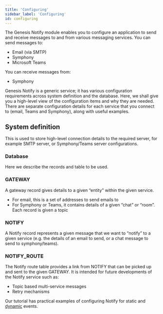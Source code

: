 ```yaml
---
title: 'Configuring'
sidebar_label: 'Configuring'
id: configuring
---
```


The Genesis Notify module enables you to configure an application to send and receive messages to and from various messaging services.
You can send messages to:

* Email (via SMTP)
* Symphony
* Microsoft Teams

You can receive messages from:

* Symphony


Genesis Notify is a generic service; it has various configuration requirements across system definition and the database. Here, we shall give you a high-level view of the configuration items and why they are needed. There are separate configuration details for each service that you connect to (email, Teams and Symphony), along with useful examples.

## System definition

This is used to store high-level connection details to the required server, for example SMTP server, or Symphony/Teams server configurations.

### Database
Here we describe the records and table to be used.

### GATEWAY

A gateway record gives details to a given “entity” within the given service.

* For email, this is a set of addresses to send emails to
* For Symphony or Teams, it contains details of a given “chat” or “room”. Each record is given a topic

### NOTIFY

A Notify record represents a given message that we want to “notify” to a given service (e.g. the details of an email to send, or a chat message to send to symphony/teams).

### NOTIFY_ROUTE

The Notify route table provides a link from NOTIFY that can be picked up and sent to the given GATEWAY. It is intended for future developments of the Notify service such as:

* Topic based multi-service messages
* Retry mechanisms
 

Our tutorial has practical examples of configuring Notify for static and [dynamic](/) events.
<!-- TODO: link to dynamic-events -->